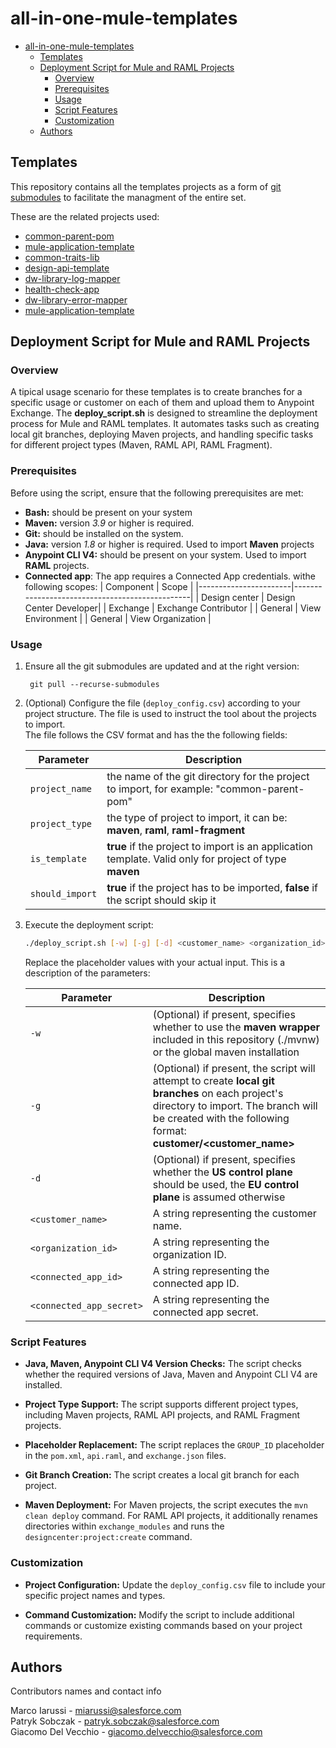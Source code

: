 # all-in-one-mule-templates


- [all-in-one-mule-templates](#all-in-one-mule-templates)
  - [Templates](#templates)
  - [Deployment Script for Mule and RAML Projects](#deployment-script-for-mule-and-raml-projects)
    - [Overview](#overview)
    - [Prerequisites](#prerequisites)
    - [Usage](#usage)
    - [Script Features](#script-features)
    - [Customization](#customization)
  - [Authors](#authors)



## Templates 
This repository contains all the templates projects as a form of  [git submodules](https://git-scm.com/book/en/v2/Git-Tools-Submodules) to facilitate the managment of the entire set.

These are the related projects used:

* [common-parent-pom](https://github.com/mulesoft-consulting/common-parent-pom)
* [mule-application-template](https://github.com/mulesoft-consulting/mule-application-template)
* [common-traits-lib](https://github.com/mulesoft-consulting/common-traits-lib)
* [design-api-template](https://github.com/mulesoft-consulting/design-api-template)
* [dw-library-log-mapper](https://github.com/mulesoft-consulting/dw-library-log-mapper)
* [health-check-app](https://github.com/mulesoft-consulting/health-check-app)
* [dw-library-error-mapper](https://github.com/mulesoft-consulting/dw-library-error-mapper)
* [mule-application-template](https://github.com/mulesoft-consulting/dw-library-error-mapper)


## Deployment Script for Mule and RAML Projects

### Overview

A tipical usage scenario for these templates is to create branches for a specific usage or customer on each of them and upload them to Anypoint Exchange.
The **deploy_script.sh**  is designed to streamline the deployment process for Mule and RAML templates. It automates tasks such as creating local git branches, deploying Maven projects, and handling specific tasks for different project types (Maven, RAML API, RAML Fragment).

### Prerequisites

Before using the script, ensure that the following prerequisites are met:

- **Bash:** should be present on your system
- **Maven:** version *3.9* or higher is required.
- **Git:**  should be installed on the system.
- **Java:** version *1.8* or higher is required. Used to import **Maven** projects
- **Anypoint CLI V4:** should be present on your system. Used to import **RAML** projects. 
- **Connected app**: The app requires a Connected App credentials. withe following scopes:
    | Component             | Scope                                    |
    |-----------------------|------------------------------------------------|
    | Design center       | Design Center Developer|
    | Exchange            | Exchange Contributor   |
    | General             | View Environment       |
    | General             | View Organization      |
   




### Usage




1. Ensure all the git submodules are updated and at the right version:

   ```
    git pull --recurse-submodules
   ```

2. (Optional) Configure the file (`deploy_config.csv`) according to your project structure. The file is used to instruct the tool about the projects to import.  
The file follows the CSV format and has the the following fields:

     | Parameter             | Description                                    |
    |-----------------------|------------------------------------------------|
    | `project_name`       | the name of the git directory for the project to import, for example: "common-parent-pom" |
    | `project_type`       | the type of project to import, it can be: **maven**, **raml**, **raml-fragment** |
    | `is_template`     | **true** if the project to import is an application template. Valid only for project of type **maven**      |
    | `should_import`    |  **true** if the project has to be imported, **false** if the script should skip it|


1. Execute the deployment script:

   ```bash
   ./deploy_script.sh [-w] [-g] [-d] <customer_name> <organization_id> <connected_app_id> <connected_app_secret>
   ```

   Replace the placeholder values with your actual input.
   This is a description of the parameters:

    | Parameter             | Description                                    |
    |-----------------------|------------------------------------------------|
    | `-w`       | (Optional) if present, specifies whether to use the **maven wrapper** included in this repository (./mvnw) or the global maven installation|
    | `-g`       | (Optional) if present, the script will attempt to create **local git branches** on each project's directory to import. The branch will be created with the following format: **customer/<customer_name>**|
    | `-d`       | (Optional) if present, specifies whether the **US control plane** should be used, the **EU control plane** is assumed otherwise |
    | `<customer_name>`       | A string representing the customer name.        |
    | `<organization_id>`     | A string representing the organization ID.      |
    | `<connected_app_id>`    | A string representing the connected app ID.     |
    | `<connected_app_secret>`| A string representing the connected app secret. |

### Script Features

- **Java, Maven, Anypoint CLI V4 Version Checks:** The script checks whether the required versions of Java, Maven and Anypoint CLI V4 are installed.

- **Project Type Support:** The script supports different project types, including Maven projects, RAML API projects, and RAML Fragment projects.

- **Placeholder Replacement:** The script replaces the `GROUP_ID` placeholder in the `pom.xml`, `api.raml`, and `exchange.json` files.

- **Git Branch Creation:** The script creates a local git branch for each project.

- **Maven Deployment:** For Maven projects, the script executes the `mvn clean deploy` command. For RAML API projects, it additionally renames directories within `exchange_modules` and runs the `designcenter:project:create` command.

### Customization

- **Project Configuration:** Update the `deploy_config.csv` file to include your specific project names and types.

- **Command Customization:** Modify the script to include additional commands or customize existing commands based on your project requirements.

## Authors

Contributors names and contact info

Marco Iarussi - miarussi@salesforce.com  
Patryk Sobczak - patryk.sobczak@salesforce.com  
Giacomo Del Vecchio - <giacomo.delvecchio@salesforce.com>  
